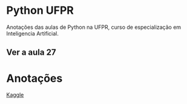 # Python UFPR

Anotações das aulas de Python na UFPR, curso de especialização em Inteligencia Artificial.


## Ver a aula 27

# Anotações

[Kaggle](https://www.kaggle.com/datasets)